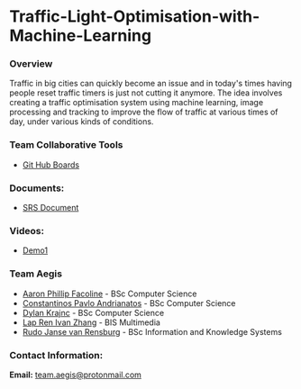 # Traffic-Light-Optimisation-with-Machine-Learning
### Overview
Traffic in big cities can quickly become an issue and in today's times having people reset traffic timers is just not cutting it anymore. The idea involves creating a traffic optimisation system using machine learning, image processing and tracking to improve the flow of traffic at various times of day, under various kinds of conditions.

### Team Collaborative Tools
- [Git Hub Boards](https://github.com/COS301-SE-2020/Traffic-Light-Optimisation-with-Machine-Learning/projects/1)

### Documents:
- [SRS Document](https://docs.google.com/document/d/12U0sbMHtN0hu1ZvjNlRLRra1eFrxwJQ5yBW24WS0Kp8/edit?usp=sharing)

### Videos:
- [Demo1](https://drive.google.com/file/d/1HNoL0pdnFfn3Cb0Z3-eRs1o_N3_JG22i/view)


### Team Aegis
- [Aaron Phillip Facoline](https://aaronfacoline.github.io/resume/ "Link to resume") - BSc Computer Science
- [Constantinos Pavlo Andrianatos](https://pavlo-andrianatos.github.io/resume/ "Link to resume") - BSc Computer Science
- [Dylan Krajnc](https://dylan-krajnc.github.io/resume/ "Link to resume") - BSc Computer Science
- [Lap Ren Ivan Zhang](https://lirenivanzhang.github.io/ "Link to resume") - BIS Multimedia
- [Rudo Janse van Rensburg](https://rudo-janse-van-rensburg.github.io/resume/ "Link to resume") - BSc Information and Knowledge Systems

### Contact Information:

**Email:** <team.aegis@protonmail.com>
